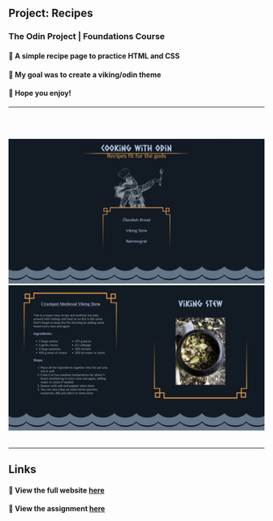 ## **Project: Recipes**

### The Odin Project | Foundations Course

#### :stew: A simple recipe page to practice HTML and CSS

#### :thought_balloon: My goal was to create a viking/odin theme

#### :beers: Hope you enjoy!

<hr>
<br></br>

![Home Page](./assets/homepage-screenshot.png)
![Recipe Page](./assets/recipe-screenshot.png)
<br></br>

<hr>

## Links

#### :link: View the full website [here](https://simplenough.github.io/odin-recipes/)

#### :link: View the assignment [here](https://www.theodinproject.com/lessons/foundations-recipes)

<!-- ## References -->
